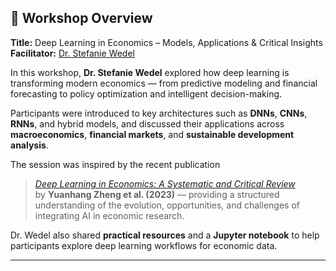## 🧠 Workshop Overview  
**Title:** Deep Learning in Economics – Models, Applications & Critical Insights  
**Facilitator:** [Dr. Stefanie Wedel](https://www.linkedin.com/in/stefaniewedel)

In this workshop, **Dr. Stefanie Wedel** explored how deep learning is transforming modern economics — from predictive modeling and financial forecasting to policy optimization and intelligent decision-making.  

Participants were introduced to key architectures such as **DNNs**, **CNNs**, **RNNs**, and hybrid models, and discussed their applications across **macroeconomics**, **financial markets**, and **sustainable development analysis**.  

The session was inspired by the recent publication  
> *[Deep Learning in Economics: A Systematic and Critical Review](https://doi.org/10.1007/s10462-022-10272-8)*  
by **Yuanhang Zheng et al. (2023)** — providing a structured understanding of the evolution, opportunities, and challenges of integrating AI in economic research.  

Dr. Wedel also shared **practical resources** and a **Jupyter notebook** to help participants explore deep learning workflows for economic data.  

---
